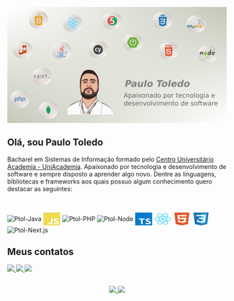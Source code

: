 ![Imagem](https://github.com/PToledoCESJF/ptoledocesjf/blob/main/assets/Capa.png)
##
## Olá, sou Paulo Toledo
Bacharel em Sistemas de Informação formado pelo [Centro Universitário Academia - UniAcademia](https://www.uniacademia.edu.br). 
Apaixonado por tecnologia e desenvolvimento de software e sempre disposto a aprender algo novo. 
Dentre as linguagens, bibliotecas e frameworks aos quais possuo algum conhecimento quero destacar as seguintes:
##
<div style="display: inline_block"><br>
  <img align="center" alt="Ptol-Java" height="30" width="40" src="https://cdn.jsdelivr.net/gh/devicons/devicon/icons/java/java-original.svg" />
  <img align="center" alt="Ptol-Js" height="30" width="40" src="https://raw.githubusercontent.com/devicons/devicon/master/icons/javascript/javascript-plain.svg" />
  <img align="center" alt="Ptol-PHP" height="30" width="40" src="https://cdn.jsdelivr.net/gh/devicons/devicon/icons/php/php-original.svg" />
  <img align="center" alt="Ptol-Node" height="30" width="40" src="https://cdn.jsdelivr.net/gh/devicons/devicon/icons/nodejs/nodejs-original-wordmark.svg" />
  <img align="center" alt="Ptol-Ts" height="30" width="40" src="https://raw.githubusercontent.com/devicons/devicon/master/icons/typescript/typescript-plain.svg" />
  <img align="center" alt="Ptol-React" height="30" width="40" src="https://raw.githubusercontent.com/devicons/devicon/master/icons/react/react-original.svg" />
  <img align="center" alt="Ptol-HTML" height="30" width="40" src="https://raw.githubusercontent.com/devicons/devicon/master/icons/html5/html5-original.svg" />
  <img align="center" alt="Ptol-CSS" height="30" width="40" src="https://raw.githubusercontent.com/devicons/devicon/master/icons/css3/css3-original.svg" />
  <img align="center" alt="Ptol-Next.js" height="30" width="40" src="https://cdn.jsdelivr.net/gh/devicons/devicon/icons/nextjs/nextjs-original-wordmark.svg" />
</div>

##

## Meus contatos

<div> 
  <a href="https://www.linkedin.com/in/paulo-toledo-0488b1174/" target="_blank">
    <img src="https://img.shields.io/badge/-LinkedIn-%230077B5?style=for-the-badge&logo=linkedin&logoColor=white" />
  </a> 
  <a href = "mailto:ptoledo.bsices@gmail.com">
    <img src="https://img.shields.io/badge/Gmail-D14836?style=for-the-badge&logo=gmail&logoColor=white" target="_blank" />
  </a>
  <a href = "mailto:paulodat.902522195@uniacademia.edu.br">
    <img src="https://img.shields.io/badge/Microsoft_Outlook-0078D4?style=for-the-badge&logo=microsoft-outlook&logoColor=white target="_blank" />
  </a>
</div>

##

<div align="center">
  <a href="https://github.com/ptoledocesjf">
    <img height="180em" src="https://github-readme-stats.vercel.app/api?username=ptoledocesjf&show_icons=true&include_all_commits=true&count_private=true" />
    <img height="180em" src="https://github-readme-stats.vercel.app/api/top-langs/?username=ptoledocesjf&layout=compact&langs_count=7" />
  </a>
</div>
                                                                                                                                              
